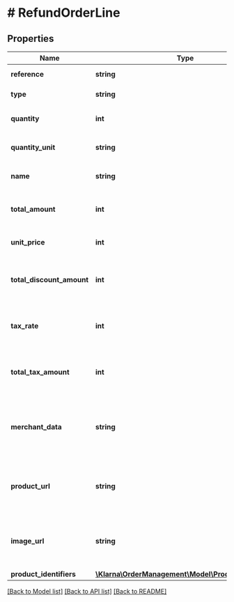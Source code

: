 # # RefundOrderLine

## Properties

Name | Type | Description | Notes
------------ | ------------- | ------------- | -------------
**reference** | **string** | Article number, SKU or similar. | [optional] 
**type** | **string** | Order line type. Matches: physical|discount|shipping_fee|sales_tax|store_credit|gift_card|digital|surcharge | 
**quantity** | **int** | Item quantity. Non-negative. Between 0 and 100000 | 
**quantity_unit** | **string** | Unit used to describe the quantity. Maximum 10 characters. | [optional] 
**name** | **string** | Descriptive item name. Maximum 255 characters. | 
**total_amount** | **int** | Total amount including tax and discounts (&#x60;quantity * unit_price - total_discount_amount&#x60;). | 
**unit_price** | **int** | Unit price including tax without applying discounts in minor units. | 
**total_discount_amount** | **int** | The discount amount in minor units. Includes tax. Example: 1200 &#x3D; $12. Max value: 100000000 | [optional] 
**tax_rate** | **int** | The tax rate in percent with two implicit decimals. Non-negative. Example: 2500 &#x3D; 25%. | 
**total_tax_amount** | **int** | The total tax amount in minor units. Negative if the order line type is discount. Example: 500 &#x3D; $5. | 
**merchant_data** | **string** | Data about the order line. Set at creation or update and returned when fetching the order through the API. Maximum 1024 characters. | [optional] 
**product_url** | **string** | URL to the product that can be used in communications between Klarna and the customer. Maximum 1024 characters. | [optional] 
**image_url** | **string** | URL to an image that can be embedded in communications between Klarna and the customer. Maximum 1024 characters. | [optional] 
**product_identifiers** | [**\Klarna\OrderManagement\Model\ProductIdentifiers**](ProductIdentifiers.md) |  | [optional] 

[[Back to Model list]](../../README.md#documentation-for-models) [[Back to API list]](../../README.md#documentation-for-api-endpoints) [[Back to README]](../../README.md)


